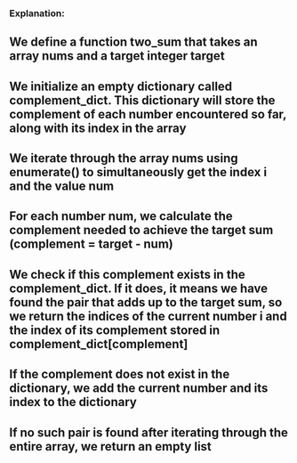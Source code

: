 ### Explanation:

## We define a function two_sum that takes an array nums and a target integer target

## We initialize an empty dictionary called complement_dict. This dictionary will store the complement of each number encountered so far, along with its index in the array

## We iterate through the array nums using enumerate() to simultaneously get the index i and the value num

## For each number num, we calculate the complement needed to achieve the target sum (complement = target - num)

## We check if this complement exists in the complement_dict. If it does, it means we have found the pair that adds up to the target sum, so we return the indices of the current number i and the index of its complement stored in complement_dict[complement]

## If the complement does not exist in the dictionary, we add the current number and its index to the dictionary

## If no such pair is found after iterating through the entire array, we return an empty list
